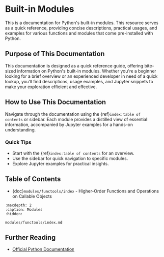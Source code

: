 
# Built-in Modules

This is a documentation for Python's built-in modules.
This resource serves as a quick reference, providing concise descriptions, practical usages, and examples for various functions and modules that come pre-installed with Python.

## Purpose of This Documentation

This documentation is designed as a quick reference guide, offering bite-sized information on Python's built-in modules. Whether you're a beginner looking for a brief overview or an experienced developer in need of a quick lookup, you'll find descriptions, usage examples, and Jupyter snippets to make your exploration efficient and effective.

## How to Use This Documentation

Navigate through the documentation using the {ref}`index:table of contents` or sidebar.
Each module provides a distilled view of essential information, accompanied by Jupyter examples for a hands-on understanding.

### Quick Tips

- Start with the {ref}`index:table of contents` for an overview.
- Use the sidebar for quick navigation to specific modules.
- Explore Jupyter examples for practical insights.

## Table of Contents

- {doc}`modules/functools/index` - Higher-Order Functions and Operations on Callable Objects

```{toctree}
:maxdepth: 2
:caption: Modules
:hidden:

modules/functools/index.md
```

## Further Reading

- [Official Python Documentation](https://docs.python.org/3/library/index.html)
